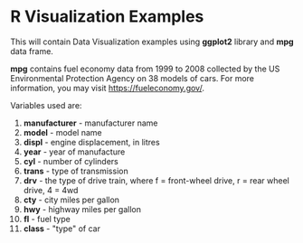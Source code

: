 # R Visualization Examples

This will contain Data Visualization examples using **ggplot2** library and **mpg** data frame.

**mpg** contains fuel economy data from 1999 to 2008 collected by the US Environmental Protection Agency on 38 models of cars. For more information, you may visit https://fueleconomy.gov/.

Variables used are: 
1. **manufacturer** - manufacturer name
2. **model** - model name
3. **displ** - engine displacement, in litres
4. **year** - year of manufacture
5. **cyl** - number of cylinders
6. **trans** - type of transmission
7. **drv** - the type of drive train, where f = front-wheel drive, r = rear wheel drive, 4 = 4wd
8. **cty** - city miles per gallon
9. **hwy** - highway miles per gallon
10. **fl** - fuel type
11. **class** - "type" of car
